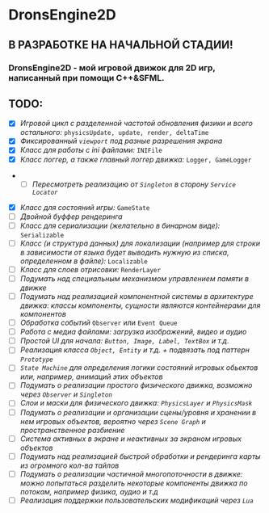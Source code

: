 # DronsEngine2D

## В РАЗРАБОТКЕ НА НАЧАЛЬНОЙ СТАДИИ!

### DronsEngine2D - мой игровой движок для 2D игр, написанный при помощи C++&SFML.

## **TODO:**
- [x] *Игровой цикл с разделенной частотой обновления физики и всего остального:* `physicsUpdate, update, render, deltaTime`
- [x] *Фиксированный `viewport` под разные разрешения экрана*
- [x] *Класс для работы с ini файлами:* `INIFile`
- [x] *Класс логгер, а также главный логгер движка:* `Logger, GameLogger`
- - [ ] *Пересмотреть реализацию от `Singleton` в сторону `Service Locator`*
- [x] *Класс для состояний игры:* `GameState`
- [ ] *Двойной буффер рендеринга*
- [ ] *Класс для сериализации (желательно в бинарном виде):* `Serializable`
- [ ] *Класс (и структура данных) для локализации (например для строки в зависимости от языка будет выводить нужную из списка, определенном в файле):* `Localizable`
- [ ] *Класс для слоев отрисовки:* `RenderLayer`
- [ ] *Подумать над специальным механизмом управлением памяти в движке*
- [ ] *Подумать над реализацией компонентной системы в архитектуре движка: классы компоненты, сущности являются контейнерами для компонентов*
- [ ] *Обработка событий* `Observer` или `Event Queue`
- [ ] *Работа с медиа файлами: загрузка изображений, видео и аудио*
- [ ] *Простой UI для начала: `Button, Image, Label, TextBox` и т.д.*
- [ ] *Реализация класса `Object, Entity` и т.д. + подвязать под паттерн `Prototype`*
- [ ] *`State Machine` для определения логики состояний игровых обьектов или, например, анимаций этих объектов*
- [ ] *Подумать о реализации простого физического движка, возможно через `Observer` и `Singleton`*
- [ ] *Слои и маски для физического движка: `PhysicsLayer` и `PhysicsMask`*
- [ ] *Подумать о реализации и организации сцены/уровня и хранении в нем игровых объектов, вероятно через `Scene Graph` и пространственное разбиение*
- [ ] *Система активных в экране и неактивных за экраном игровых объектов*
- [ ] *Подумать над реализацией быстрой обработки и рендеринга карты из огромного кол-ва тайлов*
- [ ] *Подумать о реализации частичной многопоточности в движке: можно попытаться разделить некоторые компоненты движка по потокам, например физика, аудио и т.д*
- [ ] *Реализация поддержки пользовательских модификаций через `Lua`*
